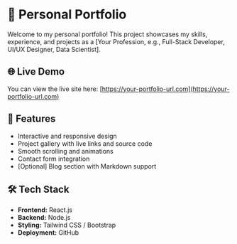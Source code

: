 # 💼 Personal Portfolio

Welcome to my personal portfolio! This project showcases my skills, experience, and projects as a [Your Profession, e.g., Full-Stack Developer, UI/UX Designer, Data Scientist].

## 🌐 Live Demo

You can view the live site here: [https://your-portfolio-url.com](https://your-portfolio-url.com)



## 🚀 Features

- Interactive and responsive design
- Project gallery with live links and source code
- Smooth scrolling and animations
- Contact form integration
- [Optional] Blog section with Markdown support

## 🛠️ Tech Stack

- **Frontend:**  React.js
- **Backend:**  Node.js
- **Styling:** Tailwind CSS / Bootstrap
- **Deployment:** GitHub 



